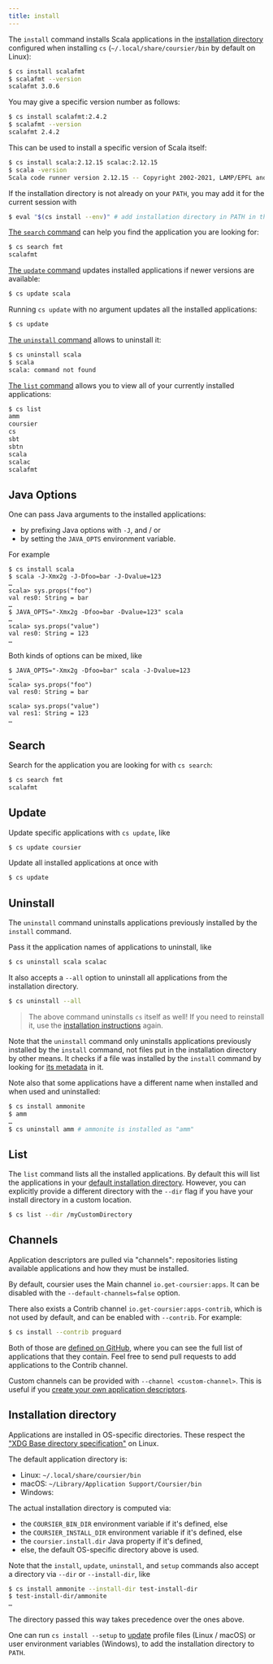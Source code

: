 ```yaml
---
title: install
---
```


The `install` command installs Scala applications in the
[installation directory](#installation-directory)
configured when installing `cs` (`~/.local/share/coursier/bin` by default on Linux):

```bash
$ cs install scalafmt
$ scalafmt --version
scalafmt 3.0.6
```

You may give a specific version number as follows:

```bash
$ cs install scalafmt:2.4.2
$ scalafmt --version
scalafmt 2.4.2
```

This can be used to install a specific version of Scala itself:

```bash
$ cs install scala:2.12.15 scalac:2.12.15
$ scala -version
Scala code runner version 2.12.15 -- Copyright 2002-2021, LAMP/EPFL and Lightbend, Inc.
```

If the installation directory is not already on your `PATH`, you may add it for the current session with
```bash
$ eval "$(cs install --env)" # add installation directory in PATH in the current session
```

[The `search` command](#search) can help you find the application you are looking for:
```bash
$ cs search fmt
scalafmt
```

[The `update` command](#update) updates installed applications if newer versions are available:
```bash
$ cs update scala
```

Running `cs update` with no argument updates all the installed applications:
```bash
$ cs update
```

[The `uninstall` command](#uninstall) allows to uninstall it:
```bash
$ cs uninstall scala
$ scala
scala: command not found
```

[The `list` command](#list) allows you to view all of your currently installed
applications:

```bash
$ cs list
amm
coursier
cs
sbt
sbtn
scala
scalac
scalafmt
```

## Java Options

One can pass Java arguments to the installed applications:
- by prefixing Java options with `-J`, and / or
- by setting the `JAVA_OPTS` environment variable.

For example
```text
$ cs install scala
$ scala -J-Xmx2g -J-Dfoo=bar -J-Dvalue=123
…
scala> sys.props("foo")
val res0: String = bar
…
$ JAVA_OPTS="-Xmx2g -Dfoo=bar -Dvalue=123" scala
…
scala> sys.props("value")
val res0: String = 123
…
```

Both kinds of options can be mixed, like
```text
$ JAVA_OPTS="-Xmx2g -Dfoo=bar" scala -J-Dvalue=123
…
scala> sys.props("foo")
val res0: String = bar

scala> sys.props("value")
val res1: String = 123
…
```

## Search

Search for the application you are looking for with `cs search`:
```bash
$ cs search fmt
scalafmt
```

## Update

Update specific applications with `cs update`, like
```bash
$ cs update coursier
```

Update all installed applications at once with
```bash
$ cs update
```

## Uninstall

The `uninstall` command uninstalls applications previously installed
by the `install` command.

Pass it the application names of applications to uninstall, like
```bash
$ cs uninstall scala scalac
```

It also accepts a `--all` option to uninstall all applications
from the installation directory.
```bash
$ cs uninstall --all
```

> The above command uninstalls `cs` itself as well!
> If you need to reinstall it, use the [installation instructions](cli-installation.md) again.

Note that the `uninstall` command only uninstalls applications previously
installed by the `install` command, not files put in the installation
directory by other means. It checks if a file was installed by
the `install` command by looking for [its metadata](cli-appdescriptors.md#application-metadata) in it.

Note also that some applications have a different name when installed
and when used and uninstalled:
```bash
$ cs install ammonite
$ amm
…
$ cs uninstall amm # ammonite is installed as "amm"
```

## List

The `list` command lists all the installed applications. By default this will
list the applications in your [default installation
directory](#installation-directory). However, you can explicitly provide a
different directory with the `--dir` flag if you have your install directory in
a custom location.

```bash
$ cs list --dir /myCustomDirectory
```

## Channels

Application descriptors are pulled via "channels": repositories listing available applications and how they must be installed.

By default, coursier uses the Main channel `io.get-coursier:apps`.
It can be disabled with the `--default-channels=false` option.

There also exists a Contrib channel `io.get-coursier:apps-contrib`, which is not used by default, and can be enabled with `--contrib`.
For example:

```bash
$ cs install --contrib proguard
```

Both of those are [defined on GitHub](https://github.com/coursier/apps), where you can see the full list of applications that they contain.
Feel free to send pull requests to add applications to the Contrib channel.

Custom channels can be provided with `--channel <custom-channel>`.
This is useful if you [create your own application descriptors](cli-appdescriptors.md).

## Installation directory

Applications are installed in OS-specific directories.
These respect the
["XDG Base directory specification"](https://specifications.freedesktop.org/basedir-spec/basedir-spec-latest.html)
on Linux.

The default application directory is:
- Linux: `~/.local/share/coursier/bin`
- macOS: `~/Library/Application Support/Coursier/bin`
- Windows:

The actual installation directory is computed via:
- the `COURSIER_BIN_DIR` environment variable if it's defined, else
- the `COURSIER_INSTALL_DIR` environment variable if it's defined, else
- the `coursier.install.dir` Java property if it's defined,
- else, the default OS-specific directory above is used.

Note that the `install`, `update`, `uninstall`, and `setup` commands also
accept a directory via `--dir` or `--install-dir`, like
```bash
$ cs install ammonite --install-dir test-install-dir
$ test-install-dir/ammonite
…
```
The directory passed this way takes precedence over the ones above.

One can run `cs install --setup` to [update](https://get-coursier.io/docs/cli-setup.html#how-it-sets-environment-variables-globally) profile files (Linux / macOS) or user environment variables (Windows),
to add the installation directory to `PATH`.
